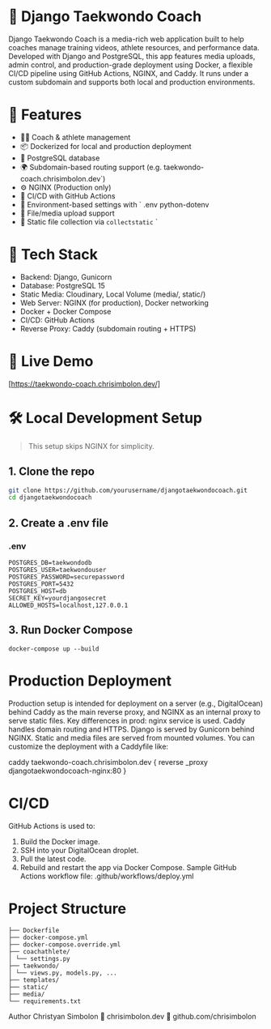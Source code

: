 # 🥋 Django Taekwondo Coach

Django Taekwondo Coach is a media-rich web application built to help coaches manage training videos, athlete resources, and performance data. Developed with Django and PostgreSQL, this app features media uploads, admin control, and production-grade deployment using Docker, a flexible CI/CD pipeline using GitHub Actions, NGINX, and Caddy.
It runs under a custom subdomain and supports both local and production environments.

# 🚀 Features

- 🧑🏫 Coach & athlete management
- 📦 Dockerized for local and production deployment
- 🐘 PostgreSQL database
- 🌍 Subdomain-based routing support (e.g. taekwondo-coach.chrisimbolon.dev`)
- ⚙ NGINX (Production only)
- 🔄 CI/CD with GitHub Actions
- 🧪 Environment-based settings with ` .env python-dotenv
- 💾 File/media upload support
- 🧹 Static file collection via `collectstatic`
  `

# 🧱 Tech Stack

- Backend: Django, Gunicorn
- Database: PostgreSQL 15
- Static Media: Cloudinary, Local Volume (media/, static/)
- Web Server: NGINX (for production), Docker networking
- Docker + Docker Compose
- CI/CD: GitHub Actions
- Reverse Proxy: Caddy (subdomain routing + HTTPS)

# 🚀 Live Demo

[https://taekwondo-coach.chrisimbolon.dev/]

# 🛠 Local Development Setup

> This setup skips NGINX for simplicity.

## 1. Clone the repo

```bash
git clone https://github.com/yourusername/djangotaekwondocoach.git
cd djangotaekwondocoach
```

## 2. Create a .env file

### .env

```
POSTGRES_DB=taekwondodb
POSTGRES_USER=taekwondouser
POSTGRES_PASSWORD=securepassword
POSTGRES_PORT=5432
POSTGRES_HOST=db
SECRET_KEY=yourdjangosecret
ALLOWED_HOSTS=localhost,127.0.0.1
```

## 3. Run Docker Compose

```
docker-compose up --build
```

# Production Deployment

Production setup is intended for deployment on a server (e.g., DigitalOcean) behind Caddy as the main
reverse proxy, and NGINX as an internal proxy to serve static files.
Key differences in prod:
nginx service is used.
Caddy handles domain routing and HTTPS.
Django is served by Gunicorn behind NGINX.
Static and media files are served from mounted volumes.
You can customize the deployment with a Caddyfile like:

caddy
taekwondo-coach.chrisimbolon.dev {
reverse
\_proxy djangotaekwondocoach-nginx:80
}

# CI/CD

GitHub Actions is used to:

1. Build the Docker image.
2. SSH into your DigitalOcean droplet.
3. Pull the latest code.
4. Rebuild and restart the app via Docker Compose.
   Sample GitHub Actions workflow file: .github/workflows/deploy.yml

# Project Structure

```
├── Dockerfile
├── docker-compose.yml
├── docker-compose.override.yml
├── coachathlete/
│ └── settings.py
├── taekwondo/
│ └── views.py, models.py, ...
├── templates/
├── static/
├── media/
└── requirements.txt
```

Author
Christyan Simbolon
🔗 chrisimbolon.dev
🐙 github.com/chrisimbolon
